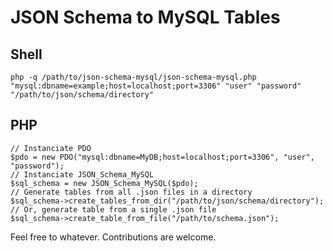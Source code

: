 # JSON Schema to MySQL Tables

## Shell
`php -q /path/to/json-schema-mysql/json-schema-mysql.php "mysql:dbname=example;host=localhost;port=3306" "user" "password" "/path/to/json/schema/directory"`

## PHP
```
// Instanciate PDO
$pdo = new PDO("mysql:dbname=MyDB;host=localhost;port=3306", "user", "password");
// Instanciate JSON_Schema_MySQL
$sql_schema = new JSON_Schema_MySQL($pdo);
// Generate tables from all .json files in a directory
$sql_schema->create_tables_from_dir("/path/to/json/schema/directory");
// Or, generate table from a single .json file
$sql_schema->create_table_from_file("/path/to/schema.json");
```

Feel free to whatever. Contributions are welcome.

